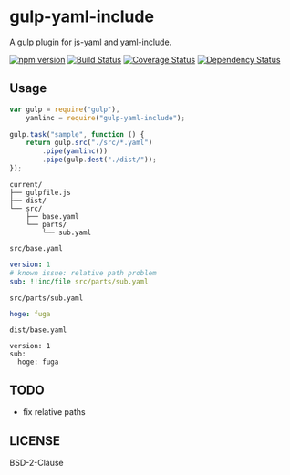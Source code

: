 # gulp-yaml-include

A gulp plugin for js-yaml and [yaml-include](https://github.com/claylo/yaml-include).  

[![npm version](https://img.shields.io/npm/v/gulp-yaml-include.svg)](https://www.npmjs.com/package/gulp-yaml-include)
[![Build Status](https://img.shields.io/travis/aaharu/gulp-yaml-include.svg)](https://travis-ci.org/aaharu/gulp-yaml-include) [![Coverage Status](https://img.shields.io/coveralls/aaharu/gulp-yaml-include.svg)](https://coveralls.io/github/aaharu/gulp-yaml-include?branch=master) [![Dependency Status](https://img.shields.io/gemnasium/aaharu/gulp-yaml-include.svg)](https://gemnasium.com/aaharu/gulp-yaml-include)  

## Usage

```js
var gulp = require("gulp"),
    yamlinc = require("gulp-yaml-include");

gulp.task("sample", function () {
    return gulp.src("./src/*.yaml")
        .pipe(yamlinc())
        .pipe(gulp.dest("./dist/"));
});
```

```
current/
├── gulpfile.js
├── dist/
└── src/
    ├── base.yaml
    └── parts/
        └── sub.yaml
```

`src/base.yaml`
```yaml
version: 1
# known issue: relative path problem
sub: !!inc/file src/parts/sub.yaml
```

`src/parts/sub.yaml`
```yaml
hoge: fuga
```

`dist/base.yaml`
```
version: 1
sub:
  hoge: fuga
```

## TODO

- fix relative paths

## LICENSE

BSD-2-Clause
